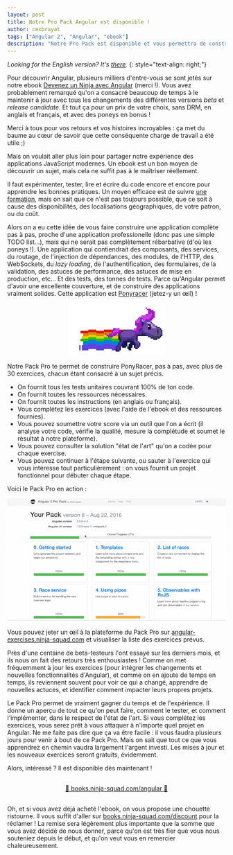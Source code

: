 ```yaml
---
layout: post
title: Notre Pro Pack Angular est disponible !
author: cexbrayat
tags: ["Angular 2", "Angular", "ebook"]
description: "Notre Pro Pack est disponible et vous permettra de construire une application complète pour tout apprendre sur Angular."
---
```


*Looking for the English version? It's [there](/2016/09/07/angular-2-pro-pack-english/).*
{: style="text-align: right;"}

Pour découvrir Angular, plusieurs milliers d'entre-vous se sont jetés
sur notre ebook [Devenez un Ninja avec Angular](https://books.ninja-squad.com/angular) (merci&nbsp;!).
Vous avez probablement remarqué qu'on a consacré beaucoup de temps à le maintenir
à jour avec tous les changements des différentes versions _beta_ et _release candidate_.
Et tout ça pour un prix de votre choix, sans DRM, en anglais et français, et
avec des poneys en bonus&nbsp;!

Merci à tous pour vos retours et vos histoires incroyables&nbsp;: ça met du
baume au cœur de savoir que cette conséquente charge de travail a été utile ;)

Mais on voulait aller plus loin pour partager notre expérience des applications
JavaScript modernes.
Un ebook est un bon moyen de découvrir un sujet, mais cela ne suffit pas à
le maîtriser réellement.

Il faut expérimenter, tester, lire et écrire du code encore et encore pour
apprendre les bonnes pratiques.
Un moyen efficace est de suivre [une formation](https://ninja-squad.fr/formations/formation-angular2),
mais on sait que ce n'est pas toujours possible, que ce soit à cause des disponibilités,
des localisations géographiques, de votre patron, ou du coût.

Alors on a eu cette idée de vous faire construire une application complète pas à pas,
proche d'une application professionelle (donc pas une simple TODO list...), mais
qui ne serait pas complètement rébarbative (d'où les poneys&nbsp;!).
Une application qui contiendrait des composants, des services, du routage,
de l'injection de dépendances, des modules, de l'HTTP, des WebSockets,
du _lazy loading_, de l'authentification, des formulaires, de la validation,
des astuces de performance, des astuces de mise en production, etc...
Et des tests, des tonnes de tests.
Parce qu'Angular permet d'avoir une excellente couverture, et de
construire des applications vraiment solides.
Cette application est [Ponyracer](http://ponyracer.ninja-squad.com/) (jetez-y un œil)&nbsp;!

<div style="text-align: center;">
  <img src="/assets/images/2016-09-07/pony-purple-rainbow.gif" alt="Poney" />
</div>

Notre Pack Pro te permet de construire PonyRacer, pas à pas,
avec plus de 30 exercices, chacun étant consacré à un sujet précis.

- On fournit tous les tests unitaires couvrant 100% de ton code.
- On fournit toutes les ressources nécessaires.
- On fournit toutes les instructions (en anglais ou français).
- Vous complétez les exercices (avec l'aide de l'ebook et des ressources fournies).
- Vous pouvez soumettre votre score via un outil que l'on a écrit (il analyse
votre code, vérifie la qualité, mesure la complétude et soumet le résultat à
notre plateforme).
- Vous pouvez consulter la solution "état de l'art" qu'on a codée pour chaque exercise.
- Vous pouvez continuer à l'étape suivante, ou sauter à l'exercice qui vous intéresse
tout particulièrement&nbsp;: on vous fournit un projet fonctionnel pour débuter chaque étape.

Voici le Pack Pro en action&nbsp;:

<img src="/assets/images/2016-09-07/propack-demo.gif" alt="Démo du Pack Pro Pack" />

Vous pouvez jeter un œil à la plateforme du Pack Pro sur [angular-exercises.ninja-squad.com](https://angular-exercises.ninja-squad.com)
et visualiser la liste des exercices prévus.

Près d'une centaine de beta-testeurs l'ont essayé sur les derniers mois,
et ils nous on fait des retours très enthousiastes&nbsp;!
Comme on met fréquemment à jour les exercices (pour intégrer les changements
et nouvelles fonctionnalités d'Angular), et comme on en ajoute de temps
en temps, ils reviennent souvent pour voir ce qui a changé, apprendre de
nouvelles actuces, et identifier comment impacter leurs propres projets.

Le Pack Pro permet de vraiment gagner du temps et de l'expérience.
Il donne un aperçu de tout ce qu'on peut faire, comment le tester, et
comment l'implémenter, dans le respect de l'état de l'art.
Si vous complétez les exercices, vous serez prêt à vous attaquer à
n'importe quel projet en Angular.
Ne me faite pas dire que ça va être facile&nbsp;: il vous faudra plusieurs jours
pour venir à bout de ce Pack Pro.
Mais on sait que tout ce que vous apprendrez en chemin vaudra largement l'argent investi.
Les mises à jour et les nouveaux exercices seront gratuits, évidemment.

Alors, intéressé&nbsp;? Il est disponible dès maintenant&nbsp;!

<div style="text-align: center; margin: 30px 0 30px 0;">
  <a href="https://books.ninja-squad.com/angular#propack">🚀 books.ninja-squad.com/angular 🚀</a>
</div>

Oh, et si vous avez déjà acheté l'ebook, on vous propose une chouette ristourne.
Il vous suffit d'aller sur [books.ninja-squad.com/discount](https://books.ninja-squad.com/discount)
pour la réclamer&nbsp;!
La remise sera légèrement plus importante que la somme que vous avez décidé de nous donner,
parce qu'on est très fier que vous nous souteniez depuis le début, et qu'on veut vous en remercier chaleureusement.
